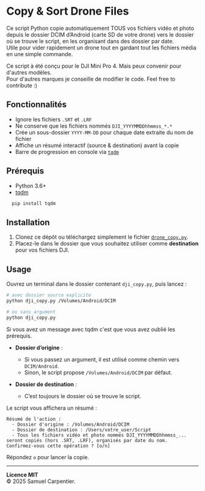 # Copy & Sort Drone Files

Ce script Python copie automatiquement TOUS vos fichiers vidéo et photo depuis le dossier DCIM d’Android (carte SD de votre drone) vers le dossier où se trouve le script, en les organisant dans des dossier par date.  
Utile pour vider rapidement un drone tout en gardant tout les fichiers média en une simple commande.

Ce script à été conçu pour le DJI Mini Pro 4. Mais peux convenir pour d'autres modèles.  
Pour d'autres marques je conseille de modifier le code. Feel free to contribute :)

## Fonctionnalités

- Ignore les fichiers `.SRT` et `.LRF`  
- Ne conserve que les fichiers nommés `DJI_YYYYMMDDhhmmss_*.*`  
- Crée un sous-dossier `YYYY-MM-DD` pour chaque date extraite du nom de fichier  
- Affiche un résumé interactif (source & destination) avant la copie  
- Barre de progression en console via [`tqdm`](https://github.com/tqdm/tqdm)

## Prérequis

- Python 3.6+  
- [tqdm](https://pypi.org/project/tqdm/)  
```bash
  pip install tqdm
````

## Installation

1. Clonez ce dépôt ou téléchargez simplement le fichier [`drone_copy.py`](./drone_copy.py).
2. Placez-le dans le dossier que vous souhaitez utiliser comme **destination** pour vos fichiers DJI.

## Usage

Ouvrez un terminal dans le dossier contenant `dji_copy.py`, puis lancez :

```bash
# avec dossier source explicite
python dji_copy.py /Volumes/Android/DCIM

# ou sans argument
python dji_copy.py
```

Si vous avez un message avec tqdm c'est que vous avez oublié les prérequis.

* **Dossier d’origine** :

  * Si vous passez un argument, il est utilisé comme chemin vers `DCIM/Android`.
  * Sinon, le script propose `/Volumes/Android/DCIM` par défaut.
* **Dossier de destination** :

  * C’est toujours le dossier où se trouve le script.

Le script vous affichera un résumé :

```
Résumé de l'action :
  - Dossier d'origine : /Volumes/Android/DCIM
  - Dossier de destination : /Users/votre_user/Script
  - Tous les fichiers vidéo et photo nommés DJI_YYYYMMDDhhmmss_... seront copiés (hors .SRT, .LRF), organisés par date du nom.
Confirmez-vous cette opération ? [o/n]
```

Répondez `o` pour lancer la copie.

---

**Licence MIT**  
© 2025 Samuel Carpentier.
